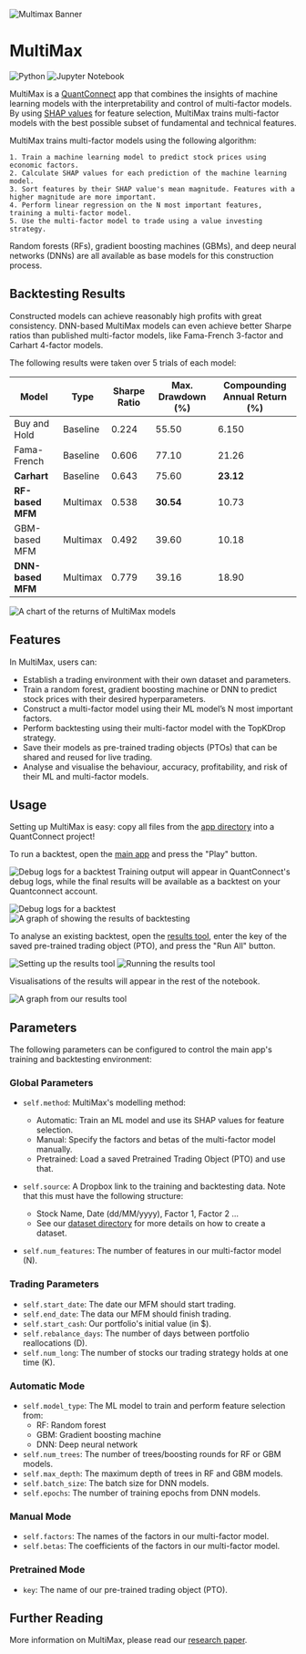 ![Multimax Banner](/images/banner.png)

# MultiMax
![Python](https://img.shields.io/badge/python-3670A0?style=for-the-badge&logo=python&logoColor=ffdd54)
![Jupyter Notebook](https://img.shields.io/badge/jupyter-%23FA0F00.svg?style=for-the-badge&logo=jupyter&logoColor=white)

MultiMax is a [QuantConnect](https://www.quantconnect.com/) app that combines the insights of machine learning models with the interpretability and control of multi-factor models. By using [SHAP values](https://dl.acm.org/doi/10.5555/3295222.3295230) for feature selection, MultiMax trains multi-factor models with the best possible subset of fundamental and technical features.

MultiMax trains multi-factor models using the following algorithm:
```
1. Train a machine learning model to predict stock prices using economic factors.
2. Calculate SHAP values for each prediction of the machine learning model.
3. Sort features by their SHAP value's mean magnitude. Features with a higher magnitude are more important.
4. Perform linear regression on the N most important features, training a multi-factor model.
5. Use the multi-factor model to trade using a value investing strategy.
```

Random forests (RFs), gradient boosting machines (GBMs), and deep neural networks (DNNs) are all available as base models for this construction process.

## Backtesting Results
Constructed models can achieve reasonably high profits with great consistency. DNN-based MultiMax models can even achieve better Sharpe ratios than published multi-factor models, like Fama-French 3-factor and Carhart 4-factor models.

The following results were taken over 5 trials of each model:

| Model             | Type     | Sharpe Ratio | Max. Drawdown (%) | Compounding Annual Return (%) |
| ----------------- | -------- | ------------ | ----------------- | ----------------------------- |
| Buy and Hold      | Baseline | 0.224	      | 55.50             |	6.150                         |
| Fama-French       | Baseline | 0.606        | 77.10             |	21.26                         |
| **Carhart**       | Baseline | 0.643	      | 75.60	            | **23.12**                     |
| **RF-based MFM**  | Multimax | 0.538	      | **30.54**         | 10.73                         |
| GBM-based MFM     | Multimax | 0.492	      | 39.60	            | 10.18                         |
| **DNN-based MFM** | Multimax | 0.779	      | 39.16	            | 18.90                         |

![A chart of the returns of MultiMax models](/images/returns_chart.png)

## Features 
In MultiMax, users can:
- Establish a trading environment with their own dataset and parameters.
- Train a random forest, gradient boosting machine or DNN to predict stock prices with their desired hyperparameters.
- Construct a multi-factor model using their ML model’s N most important factors.
- Perform backtesting using their multi-factor model with the TopKDrop strategy.
- Save their models as pre-trained trading objects (PTOs) that can be shared and reused for live trading.
- Analyse and visualise the behaviour, accuracy, profitability, and risk of their ML and multi-factor models.

## Usage
Setting up MultiMax is easy: copy all files from the [app directory](./app) into a QuantConnect project!

To run a backtest, open the [main app](./app/main.py) and press the "Play" button. 

![Debug logs for a backtest](/images/run_main.png)
Training output will appear in QuantConnect's debug logs, while the final results will be available as a backtest on your Quantconnect account.

![Debug logs for a backtest](/images/backtest_logs.png)
![A graph of showing the results of backtesting](/images/backtest_graph.png)

To analyse an existing backtest, open the [results tool](./app/results.ipynb), enter the key of the saved pre-trained trading object (PTO), and press the "Run All" button.

![Setting up the results tool](/images/setup_results.png)
![Running the results tool](/images/run_results.png)

Visualisations of the results will appear in the rest of the notebook.

![A graph from our results tool](/images/coefficients_plot.png)


## Parameters
The following parameters can be configured to control the main app's training and backtesting environment:

### Global Parameters

- `self.method`: MultiMax's modelling method:
  - Automatic: Train an ML model and use its SHAP values for feature selection.
  - Manual: Specify the factors and betas of the multi-factor model manually.
  - Pretrained: Load a saved Pretrained Trading Object (PTO) and use that.

- `self.source`: A Dropbox link to the training and backtesting data. Note that this must have the following structure:
  - Stock Name, Date (dd/MM/yyyy), Factor 1, Factor 2 ...
  - See our [dataset directory](./dataset) for more details on how to create a dataset.

- `self.num_features`: The number of features in our multi-factor model (N).

### Trading Parameters

- `self.start_date`: The date our MFM should start trading.
- `self.end_date`: The data our MFM should finish trading.
- `self.start_cash`: Our portfolio's initial value (in $).
- `self.rebalance_days`: The number of days between portfolio reallocations (D).
- `self.num_long`: The number of stocks our trading strategy holds at one time (K).

### Automatic Mode

- `self.model_type`: The ML model to train and perform feature selection from:
  - RF: Random forest
  - GBM: Gradient boosting machine
  - DNN: Deep neural network
- `self.num_trees`: The number of trees/boosting rounds for RF or GBM models.
- `self.max_depth`: The maximum depth of trees in RF and GBM models.
- `self.batch_size`: The batch size for DNN models.
- `self.epochs`: The number of training epochs from DNN models.

### Manual Mode
- `self.factors`: The names of the factors in our multi-factor model.
- `self.betas`: The coefficients of the factors in our multi-factor model.

### Pretrained Mode
- `key`: The name of our pre-trained trading object (PTO).

## Further Reading 
More information on MultiMax, please read our [research paper](research.pdf).

